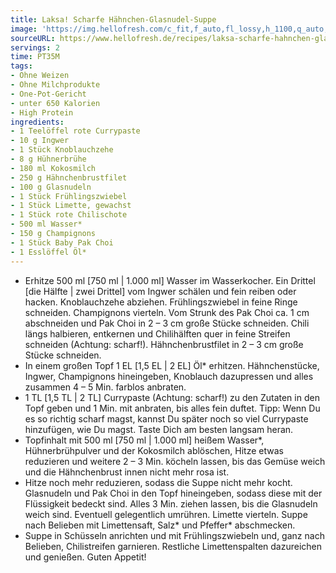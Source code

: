 ```yaml
---
title: Laksa! Scharfe Hähnchen-Glasnudel-Suppe
image: 'https://img.hellofresh.com/c_fit,f_auto,fl_lossy,h_1100,q_auto,w_2600/hellofresh_s3/image/laksa-scharfe-hahnchen-glasnudel-suppe-c5cb96db.jpg'
sourceURL: https://www.hellofresh.de/recipes/laksa-scharfe-hahnchen-glasnudel-suppe-62f675904b7db8e1e40c166d
servings: 2
time: PT35M
tags:
- Ohne Weizen
- Ohne Milchprodukte
- One-Pot-Gericht
- unter 650 Kalorien
- High Protein
ingredients:
- 1 Teelöffel rote Currypaste
- 10 g Ingwer
- 1 Stück Knoblauchzehe
- 8 g Hühnerbrühe
- 180 ml Kokosmilch
- 250 g Hähnchenbrustfilet
- 100 g Glasnudeln
- 1 Stück Frühlingszwiebel
- 1 Stück Limette, gewachst
- 1 Stück rote Chilischote
- 500 ml Wasser*
- 150 g Champignons
- 1 Stück Baby Pak Choi
- 1 Esslöffel Öl*
---
```


- Erhitze 500 ml [750 ml | 1.000 ml] Wasser im Wasserkocher.  Ein Drittel [die Hälfte | zwei Drittel] vom Ingwer schälen und fein reiben oder hacken.  Knoblauchzehe abziehen.  Frühlingszwiebel in feine Ringe schneiden.  Champignons vierteln.  Vom Strunk des Pak Choi ca. 1 cm abschneiden und Pak Choi in 2 – 3 cm große Stücke schneiden.  Chili längs halbieren, entkernen und Chilihälften quer in feine Streifen schneiden (Achtung: scharf!).  Hähnchenbrustfilet in 2 – 3 cm große Stücke schneiden.
- In einem großen Topf 1 EL [1,5 EL | 2 EL] Öl\* erhitzen. Hähnchenstücke, Ingwer, Champignons hineingeben, Knoblauch dazupressen und alles zusammen 4 – 5 Min. farblos anbraten.
- 1 TL [1,5 TL | 2 TL] Currypaste (Achtung: scharf!) zu den Zutaten in den Topf geben und 1 Min. mit anbraten, bis alles fein duftet. Tipp: Wenn Du es so richtig scharf magst, kannst Du später noch so viel Currypaste hinzufügen, wie Du magst. Taste Dich am besten langsam heran.
- Topfinhalt mit 500 ml [750 ml | 1.000 ml] heißem Wasser\*, Hühnerbrühpulver und der Kokosmilch ablöschen, Hitze etwas reduzieren und weitere 2 – 3 Min. köcheln lassen, bis das Gemüse weich und die Hähnchenbrust innen nicht mehr rosa ist.
- Hitze noch mehr reduzieren, sodass die Suppe nicht mehr kocht. Glasnudeln und Pak Choi in den Topf hineingeben, sodass diese mit der Flüssigkeit bedeckt sind. Alles 3 Min. ziehen lassen, bis die Glasnudeln weich sind. Eventuell gelegentlich umrühren.  Limette vierteln. Suppe nach Belieben mit Limettensaft, Salz\* und Pfeffer\* abschmecken.
- Suppe in Schüsseln anrichten und mit Frühlingszwiebeln und, ganz nach Belieben, Chilistreifen garnieren. Restliche Limettenspalten dazureichen und genießen.  Guten Appetit!
